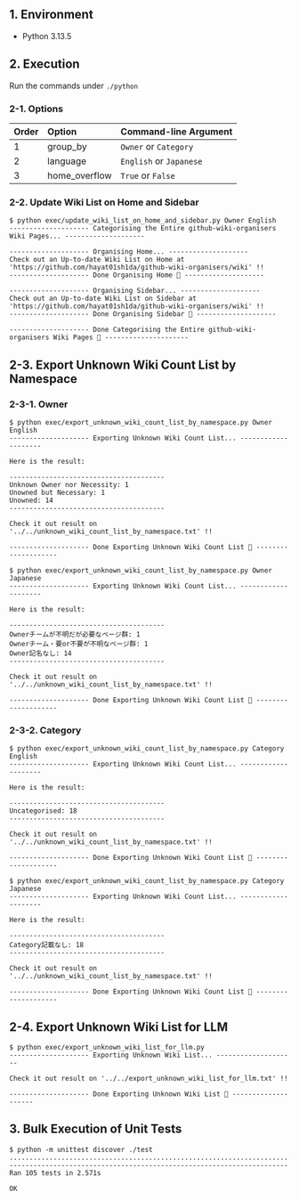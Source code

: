 ## 1. Environment

- Python 3.13.5

## 2. Execution

Run the commands under `./python`

### 2-1. Options

|Order |Option        |Command-line Argument   |
|:-----|:-------------|:-----------------------|
|1     |group_by      |`Owner` or `Category`   |
|2     |language      |`English` or `Japanese` |
|3     |home_overflow |`True` or `False`       |

### 2-2. Update Wiki List on Home and Sidebar

```command
$ python exec/update_wiki_list_on_home_and_sidebar.py Owner English
-------------------- Categorising the Entire github-wiki-organisers Wiki Pages... --------------------

-------------------- Organising Home... --------------------
Check out an Up-to-date Wiki List on Home at 'https://github.com/hayat01sh1da/github-wiki-organisers/wiki' !!
-------------------- Done Organising Home 🎉 --------------------

-------------------- Organising Sidebar... --------------------
Check out an Up-to-date Wiki List on Sidebar at 'https://github.com/hayat01sh1da/github-wiki-organisers/wiki' !!
-------------------- Done Organising Sidebar 🎉 --------------------

-------------------- Done Categorising the Entire github-wiki-organisers Wiki Pages 🎉 ---------------------
```

## 2-3. Export Unknown Wiki Count List by Namespace

### 2-3-1. Owner

```command
$ python exec/export_unknown_wiki_count_list_by_namespace.py Owner English
-------------------- Exporting Unknown Wiki Count List... --------------------

Here is the result:

---------------------------------------
Unknown Owner nor Necessity: 1
Unowned but Necessary: 1
Unowned: 14
---------------------------------------

Check it out result on '../../unknown_wiki_count_list_by_namespace.txt' !!

-------------------- Done Exporting Unknown Wiki Count List 🎉 --------------------
```

```command
$ python exec/export_unknown_wiki_count_list_by_namespace.py Owner Japanese
-------------------- Exporting Unknown Wiki Count List... --------------------

Here is the result:

---------------------------------------
Ownerチームが不明だが必要なページ群: 1
Ownerチーム・要or不要が不明なページ群: 1
Owner記名なし: 14
---------------------------------------

Check it out result on '../../unknown_wiki_count_list_by_namespace.txt' !!

-------------------- Done Exporting Unknown Wiki Count List 🎉 --------------------
```

### 2-3-2. Category

```command
$ python exec/export_unknown_wiki_count_list_by_namespace.py Category English
-------------------- Exporting Unknown Wiki Count List... --------------------

Here is the result:

---------------------------------------
Uncategorised: 18
---------------------------------------

Check it out result on '../../unknown_wiki_count_list_by_namespace.txt' !!

-------------------- Done Exporting Unknown Wiki Count List 🎉 --------------------
```

```command
$ python exec/export_unknown_wiki_count_list_by_namespace.py Category Japanese
-------------------- Exporting Unknown Wiki Count List... --------------------

Here is the result:

---------------------------------------
Category記載なし: 18
---------------------------------------

Check it out result on '../../unknown_wiki_count_list_by_namespace.txt' !!

-------------------- Done Exporting Unknown Wiki Count List 🎉 --------------------
```

## 2-4. Export Unknown Wiki List for LLM 

```command
$ python exec/export_unknown_wiki_list_for_llm.py
-------------------- Exporting Unknown Wiki List... --------------------

Check it out result on '../../export_unknown_wiki_list_for_llm.txt' !!

-------------------- Done Exporting Unknown Wiki List 🎉 --------------------
```

## 3. Bulk Execution of Unit Tests

```command
$ python -m unittest discover ./test
.........................................................................................................
----------------------------------------------------------------------
Ran 105 tests in 2.571s

OK
```
